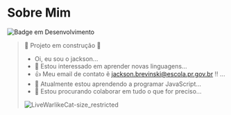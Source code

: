 # Sobre Mim

![Badge em Desenvolvimento](http://img.shields.io/static/v1?label=STATUS&message=EM%20DESENVOLVIMENTO&color=GREEN&style=for-the-badge)

> :construction: Projeto em construção :construction:
>
> -  Oi, eu sou o jackson...
> - 👀 Estou interessado em aprender novas linguagens...
> - 👍 Meu email de contato ẽ jackson.brevinski@escola.pr.gov.br !! ...
> - 🌱 Atualmente estou aprendendo a programar JavaScript...
> - 💞️ Estou procurando colaborar em tudo o que for preciso...
>
> ![LiveWarlikeCat-size_restricted](https://www.google.com/url?sa=i&url=https%3A%2F%2Ftenor.com%2Fview%2Fhotz-hacker-anonymous-mask-gif-16447135&psig=AOvVaw1d7QuJxPCYF7vrImfEI9Gm&ust=1669113346593000&source=images&cd=vfe&ved=0CBAQjRxqFwoTCLi_4vqJv_sCFQAAAAAdAAAAABAd)


